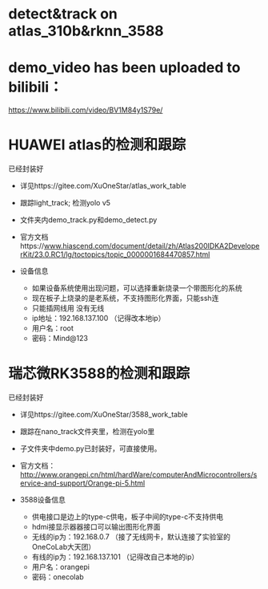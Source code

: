 # detect&track on atlas_310b&rknn_3588

# demo_video has been uploaded to bilibili：
https://www.bilibili.com/video/BV1M84y1S79e/

  # HUAWEI atlas的检测和跟踪
  已经封装好

  - 详见https://gitee.com/XuOneStar/atlas_work_table

  - 跟踪light_track; 检测yolo v5
    
  - 文件夹内demo_track.py和demo_detect.py
    
  - 官方文档https://www.hiascend.com/document/detail/zh/Atlas200IDKA2DeveloperKit/23.0.RC1/lg/toctopics/topic_0000001684470857.html
    
  - 设备信息
      - 如果设备系统使用出现问题，可以选择重新烧录一个带图形化的系统
      - 现在板子上烧录的是老系统，不支持图形化界面，只能ssh连
      - 只能插网线用 没有无线
      - ip地址：192.168.137.100  （记得改本地ip）
      - 用户名：root
      - 密码：Mind@123
  
  
  
  
  #  瑞芯微RK3588的检测和跟踪
  已经封装好
  
  - 详见https://gitee.com/XuOneStar/3588_work_table

  - 跟踪在nano_track文件夹里，检测在yolo里
  
  - 子文件夹中demo.py已封装好，可直接使用。

  - 官方文档：http://www.orangepi.cn/html/hardWare/computerAndMicrocontrollers/service-and-support/Orange-pi-5.html
  
  
  - 3588设备信息
    - 供电接口是边上的type-c供电，板子中间的type-c不支持供电
    - hdmi接显示器器接口可以输出图形化界面    
    - 无线的ip为：192.168.0.7    （接了无线网卡，默认连接了实验室的OneCoLab大天团）
    - 有线的ip为：192.168.137.101    （记得改自己本地的ip）
    - 用户名：orangepi
    - 密码：onecolab

